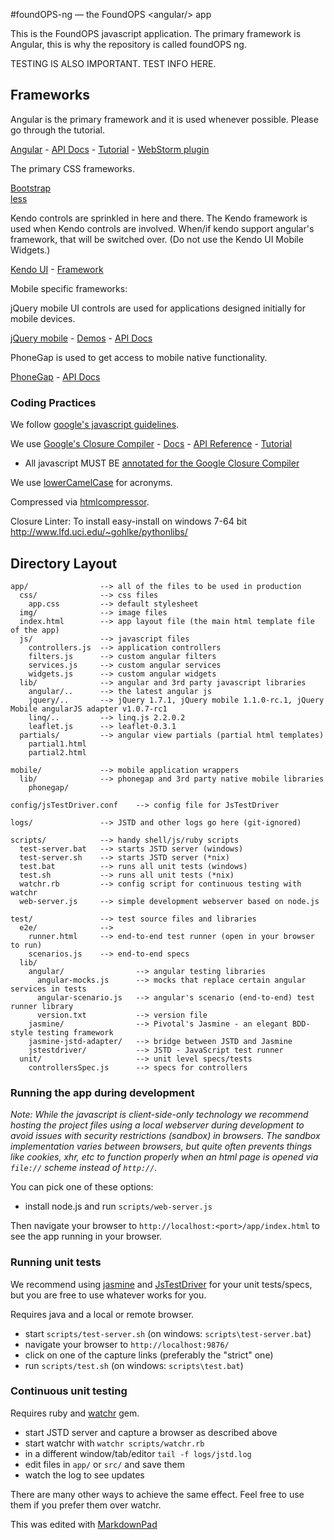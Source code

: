 #foundOPS-ng — the FoundOPS &lt;angular/&gt; app

This is the FoundOPS javascript application. The primary framework is Angular, this is why the repository is called foundOPS ng.

TESTING IS ALSO IMPORTANT. TEST INFO HERE.

## Frameworks

Angular is the primary framework and it is used whenever possible. Please go through the tutorial.

[Angular](http://angularjs.org/) - [API Docs](http://docs.angularjs.org/api) - [Tutorial](http://docs.angularjs.org/tutorial) - [WebStorm plugin](https://groups.google.com/forum/#!topic/angular/GyBSkDxZN9c)

The primary CSS frameworks.

[Bootstrap](http://twitter.github.com/bootstrap/) <br/>
[less](http://lesscss.org/)

Kendo controls are sprinkled in here and there. The Kendo framework is used when Kendo controls are involved. When/if kendo support angular's framework, that will be switched over. (Do not use the Kendo UI Mobile Widgets.)

[Kendo UI](http://demos.kendoui.com/web/overview/index.html) - [Framework](http://demos.kendoui.com/web/mvvm/index.html)

Mobile specific frameworks:

jQuery mobile UI controls are used for applications designed initially for mobile devices.

[jQuery mobile](http://jquerymobile.com/) - [Demos](http://jquerymobile.com/demos/1.1.0/) - [API Docs](http://docs.jquery.com/Main_Page)

PhoneGap is used to get access to mobile native functionality.

[PhoneGap](http://phonegap.com/) - [API Docs](http://docs.phonegap.caom)

### Coding Practices

We follow [google's javascript guidelines](http://google-styleguide.googlecode.com/svn/trunk/javascriptguide.xml).

We use [Google's Closure Compiler](https://developers.google.com/closure/compiler/) - [Docs](https://developers.google.com/closure/library/docs/overview) - [API Reference](http://closure-library.googlecode.com/svn/docs/index.html) - [Tutorial](https://developers.google.com/closure/library/docs/tutorial "Tutorial")

- All javascript MUST BE [annotated for the Google Closure Compiler](https://developers.google.com/closure/compiler/docs/js-for-compiler)


We use [lowerCamelCase](http://c2.com/cgi/wiki?LowerCamelCase) for acronyms.


Compressed via [htmlcompressor](http://code.google.com/p/htmlcompressor/).

Closure Linter: To install easy-install on windows 7-64 bit http://www.lfd.uci.edu/~gohlke/pythonlibs/


## Directory Layout

    app/                --> all of the files to be used in production
      css/              --> css files
        app.css         --> default stylesheet
      img/              --> image files
      index.html        --> app layout file (the main html template file of the app)
      js/               --> javascript files
        controllers.js  --> application controllers
        filters.js      --> custom angular filters
        services.js     --> custom angular services
        widgets.js      --> custom angular widgets
      lib/              --> angular and 3rd party javascript libraries
        angular/..      --> the latest angular js
        jquery/..       --> jQuery 1.7.1, jQuery mobile 1.1.0-rc.1, jQuery Mobile angularJS adapter v1.0.7-rc1
        linq/..         --> linq.js 2.2.0.2
        leaflet.js      --> leaflet-0.3.1
      partials/         --> angular view partials (partial html templates)
        partial1.html
        partial2.html

	mobile/             --> mobile application wrappers
      lib/              --> phonegap and 3rd party native mobile libraries
        phonegap/

    config/jsTestDriver.conf    --> config file for JsTestDriver

    logs/               --> JSTD and other logs go here (git-ignored)

    scripts/            --> handy shell/js/ruby scripts
      test-server.bat   --> starts JSTD server (windows)
      test-server.sh    --> starts JSTD server (*nix)
      test.bat          --> runs all unit tests (windows)
      test.sh           --> runs all unit tests (*nix)
      watchr.rb         --> config script for continuous testing with watchr
      web-server.js     --> simple development webserver based on node.js

    test/               --> test source files and libraries
      e2e/              -->
        runner.html     --> end-to-end test runner (open in your browser to run)
        scenarios.js    --> end-to-end specs
      lib/
        angular/                --> angular testing libraries
          angular-mocks.js      --> mocks that replace certain angular services in tests
          angular-scenario.js   --> angular's scenario (end-to-end) test runner library
          version.txt           --> version file
        jasmine/                --> Pivotal's Jasmine - an elegant BDD-style testing framework
        jasmine-jstd-adapter/   --> bridge between JSTD and Jasmine
        jstestdriver/           --> JSTD - JavaScript test runner
      unit/                     --> unit level specs/tests
        controllersSpec.js      --> specs for controllers

### Running the app during development

_Note: While the javascript is client-side-only technology we recommend hosting the project files using a local
webserver during development to avoid issues with security restrictions (sandbox) in browsers. The
sandbox implementation varies between browsers, but quite often prevents things like cookies, xhr,
etc to function properly when an html page is opened via `file://` scheme instead of `http://`._

You can pick one of these options:

* install node.js and run `scripts/web-server.js`

Then navigate your browser to `http://localhost:<port>/app/index.html` to see the app running in
your browser.

### Running unit tests

We recommend using [jasmine](http://pivotal.github.com/jasmine/) and
[JsTestDriver](http://code.google.com/p/js-test-driver/) for your unit tests/specs, but you are free
to use whatever works for you.

Requires java and a local or remote browser.

* start `scripts/test-server.sh` (on windows: `scripts\test-server.bat`)
* navigate your browser to `http://localhost:9876/`
* click on one of the capture links (preferably the "strict" one)
* run `scripts/test.sh` (on windows: `scripts\test.bat`)


### Continuous unit testing

Requires ruby and [watchr](https://github.com/mynyml/watchr) gem.

* start JSTD server and capture a browser as described above
* start watchr with `watchr scripts/watchr.rb`
* in a different window/tab/editor `tail -f logs/jstd.log`
* edit files in `app/` or `src/` and save them
* watch the log to see updates

There are many other ways to achieve the same effect. Feel free to use them if you prefer them over
watchr.

This was edited with [MarkdownPad](http://markdownpad.com/)


